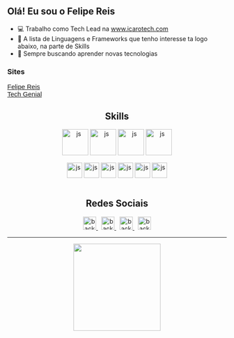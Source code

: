 ## Olá! Eu sou o Felipe Reis

- 💻 Trabalho como Tech Lead na www.icarotech.com
- 👀 A lista de Linguagens e Frameworks que tenho interesse ta logo abaixo, na parte de Skills
- 📗 Sempre buscando aprender novas tecnologias

### Sites
<a href="http://felipedosreis.com.br" target="_blank" style="font-family: Helvetica; font-size: 15px;">Felipe Reis</a>
<br>
<a href="http://techgenial.com.br" target="_blank" style="font-family: Helvetica; font-size: 15px;">Tech Genial</a>
  
<div align="center">
<h2>Skills</h2>
  <img align="center" alt="js" height="60"  src="https://cdn.jsdelivr.net/gh/devicons/devicon/icons/javascript/javascript-original.svg">
  <img align="center" alt="js" height="60"  src="https://cdn.jsdelivr.net/gh/devicons/devicon/icons/nodejs/nodejs-original.svg">
  <img align="center" alt="js" height="60"  src="https://cdn.jsdelivr.net/gh/devicons/devicon/icons/python/python-original.svg">
  <img align="center" alt="js" height="60"  src="https://cdn.jsdelivr.net/gh/devicons/devicon/icons/oracle/oracle-original.svg">
  <br>
  <br>
  <img align="center" alt="js" height="35"  src="https://cdn.jsdelivr.net/gh/devicons/devicon/icons/html5/html5-original.svg">
  <img align="center" alt="js" height="35"  src="https://cdn.jsdelivr.net/gh/devicons/devicon/icons/css3/css3-original.svg">
  <img align="center" alt="js" height="35"  src="https://cdn.jsdelivr.net/gh/devicons/devicon/icons/vuejs/vuejs-original.svg">
  <img align="center" alt="js" height="35"  src="https://cdn.jsdelivr.net/gh/devicons/devicon/icons/ionic/ionic-original.svg">
  <img align="center" alt="js" height="35"  src="https://cdn.jsdelivr.net/gh/devicons/devicon/icons/electron/electron-original.svg">
  <img align="center" alt="js" height="35"  src="https://cdn.jsdelivr.net/gh/devicons/devicon/icons/csharp/csharp-original.svg">
</div>
  <br>
<div align="center">
  <h2>Redes Sociais</h2>
  <a type="button" href="https://techgenial.com.br/blog" target="_blank" style="padding: 4px;">
        <img src="https://img.shields.io/badge/Blog-Tech%20Genial-blueviolet"
            height="30px" alt="back" />
    </a>
   <a type="button" href="https://www.youtube.com/channel/UCjtrvb1ZG8Z4JHlgYgf9rsg" target="_blank" style="padding: 4px;">
        <img src="https://img.shields.io/badge/YouTube-FF0000?style=for-the-badge&logo=youtube&logoColor=white"
            height="30px" alt="back" />
    </a>
   <a type="button" href="https://instagram.com/felipesdreis/" target="_blank" style="padding: 4px;">
        <img src="https://img.shields.io/badge/Instagram-E4405F?style=for-the-badge&logo=instagram&logoColor=white"
            height="30px" alt="back" />
    </a>
  <a type="button" href="https://www.linkedin.com/in/felipesdreis/" target="_blank" style="padding: 4px;">
        <img src="https://img.shields.io/badge/LinkedIn-0077B5?style=for-the-badge&logo=linkedin&logoColor=white"
            height="30px" alt="back" />
    </a>
 </div>
 <hr>
 <div align="center">
  <a href="https://github.com/felipesdreis">
  <img height="200em" src="https://github-readme-stats.vercel.app/api/top-langs/?username=felipesdreis&layout=compact&langs_count=7&theme=radical"/>
</div>


